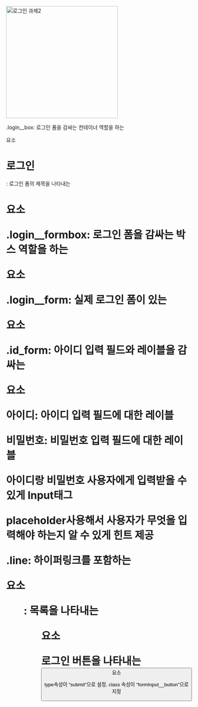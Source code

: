 <img width="303" alt="로그인 과제2" src="https://github.com/hyeiiin/home-work/assets/126502807/1007f1c1-9a82-4222-9a3d-9f0b53407102">

.login__box: 로그인 폼을 감싸는 컨테이너 역할을 하는 <div> 요소
  
<h1>로그인</h1>: 로그인 폼의 제목을 나타내는 <h1> 요소
  
.login__formbox: 로그인 폼을 감싸는 박스 역할을 하는 <div> 요소
  
.login__form: 실제 로그인 폼이 있는 <form> 요소
  
.id_form: 아이디 입력 필드와 레이블을 감싸는 <div> 요소
  
<label for="id">아이디</label>: 아이디 입력 필드에 대한 레이블
  
<label for="password">비밀번호</label>: 비밀번호 입력 필드에 대한 레이블
  
아이디랑 비밀번호 사용자에게 입력받을 수 있게 Input태그
  
placeholder사용해서 사용자가 무엇을 입력해야 하는지 알 수 있게 힌트 제공
  
.line: 하이퍼링크를 포함하는 <div> 요소
  
<ul>: 목록을 나타내는 <ul> 요소
  
로그인 버튼을 나타내는 <button> 요소 
  
type속성이 "submit"으로 설정, class 속성이 "formInput__button"으로 지정
  

